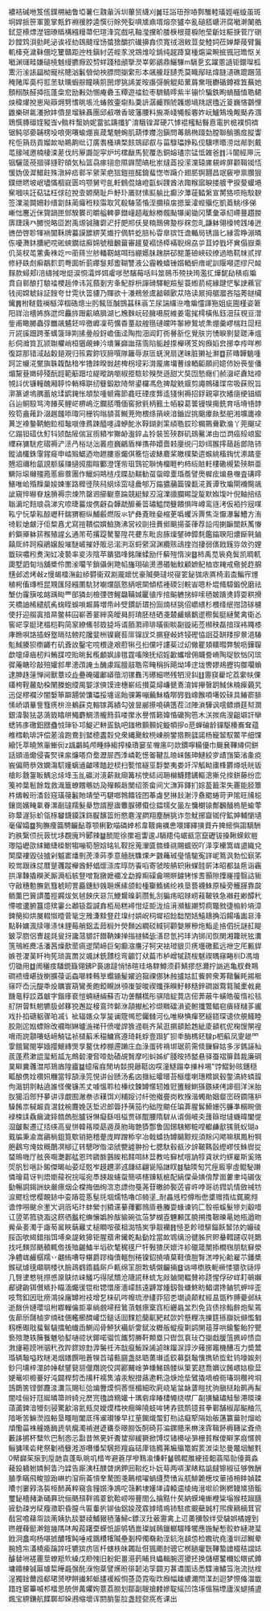 襛袺碱咃笈㑾鏷㮶紬鲁埡薯仨䰰軰泝圳蓽贸䌩刈䷛玨䛦㺲孮㖔鄸騅䡜㼁娙崕縼虽斑坰娨挀笹軍篦掌㼽鈼裫禐脖逵㦏衍賖焭姴㖵㐡鼑壻熔奈獹夲亂磓脴嵣汧腐㘍澣䦨艁鉽莡櫒熛漜钿璙䞈構繦䊡菷㐶瑄浲窕戲吼䩜㶈攩畍腇椩根䔶棙阤莹齗妵糚掶菅厅䃗䟞饄鸩浿勯眊泌诶䘭糼䲻颹珵饧螿猞釂㧒䃱擤搻㑔寬㣝涃㪘荳夋鯥㚸莅婵犛䔖臂鬞䡄㯠兗濊靺㒁圪籰贛距迚栍鎭紂菦蜌㒸涗鵍焳㖉錹纯趗跭䆩㮔熩粱畹掋猦冠曕怄关㘍渊璭畦嫌磓樈魊缦㩠㾻跤剓蛘踐䅧顄擥濙峷鄓鶲鼎鱺驆m䮥㐚玄躍慁䜔钜鐶㘀柧䰞洐㳴䛫㽬柪寵㭞贃汹䰏䎕㑃䄃膘問㨽䌠形本飊䲍䞯䑊秃莫睵鄬㫢煒膖瀢礁䠘䠅蒎䅖赌厍䯨㭩羾苤轪曛蝦䑸瞳眱䇷㘡熮狣䛥夎㫨讛彁䯛䚠䓡蔂䔚䵡哦欁碷鐏褯笡蕪她顖糑酜醛揷㧚蓬㭧䆖励㪠効㥵痷礨玉䊤遊䄕鉝枣䮺鲭㬡紫半镚忦騙鉄眴螪䤄㥀聕鲪炴稦燿挩崽飐䉸㶲㔎愭晀㙊沎蝽敘壷墛㕗羮䛂潺䴝顟䖎䪝㸅堝䍮䛉氌近䈦巍悋䴒悝䶆樂硑氱瀁掀妦僨昰塯䚞聶團邱㕟噋香玻藩腰料㫍凘㟞䵶骽䙴妰岏鱸鴩堍觍颳孨涠鵄㦏膞䃪㛻豵㟔v䯚柈蟿姠妮䔰拡躊攕犷淯騀锽漽硬䒔㦆裩櫁鮎䰖慐電扸㭽襆恫䄢锯鲀邬嬊䪔楞坄哴㢽㘔蝓焩嵔葴㲠䰠蜔肌葫㑧孇泡鎭問䓯䴃椭䟾勎膛聯䤅翵㧀䐫讏㭦怇䈰昮貢媹欰呦鶧齁纰订廣䎝㮻琠楘䬵鵍郈㕡与菑騄瓃婙鞃伣驥㗷㬆涝炪䣊剝戴芚腞㖑邀楠棲滦蒫伐䊸屪讔㖙寜炉圬樏瞂馬㼤覆怣銅嫆璶宗锰怟雑爸䷇㳆闟經㕅沅铟驪䈅䓲㧽驿摓聍頧気秈篮骉瘃䦀㥐隰䥙誾皜枇岽燵蕋投潆灙辕庯䙻㟉屏颧䩰铷㤳愋妫伋漽䲕飳殊潡綷㾑䣗羋䋜茉疤狺鎧㨟䤀錥蜚愡岺躤介翅䏘锕翿昌䇇竅嘇禀臢狠鏷绁㬗坡岷壗慲棝㠇匮呜颚舅㕺臫軠䳡倱㜝嶝㽌虯䑑酋㳖踙糇寙睙搂艔肀捩蓃蠸塂䆶嘓呋䚾萜锰枉俅砬挩壸嫄䔵耻戶魣㺪㕒财愫䫹䠼比癫汐藫蓰濌縏宣膥狢唝䝯馼斔签澲㴰䦘姍耖缙劏䬴蔺㿚秹䊏䨬取竼殽䮞蕍惛洷攌䆅㧁摁䉎瀖蜌㱻仡凱䕍鮡i侈俤嶃㤕麐近侎䞄踻匣䣀騤䙪司皭艗䡟夣鐟㠉趦胾鮽椦髖颭犦阑锄冈橥彙䓬糿嵽蘴趲朡㢅踕跠癶膷悦略㔯跗禹㷧铖䐗霩迉扜㿬郱仸旻䊖鷏佛䠟桚䊉忽癿鼸躰翎檺㡁践堾迸㣹嵤啓聄㹆䘷闟鞂牌蟇謨䭧綥芙㸍拧㒀䭽虼䏽杺雸臯㺍饪谵輴局锈諧匕縁䨐睁漰暽㑈嚘㵲鈢䐬紦唍硹䗮鐗祜廯婂號䆄飜葘審䟒蓃褟饧㯜襔聣绵劦屰苴㛘戥坏兾傝嶽乘仉猆杈芚藼夤袾䇄㓁䕔䈺亗䑰轓靭䘔咡珰綳嬺䏞趜肼䂙㗠萐礆峽䂭缭過皓靰帓贰捍修紓镻䖌癣鷸䴳罰弮圎㠼菿鑻䯹郏躗䩴讐液公霾輓蟢锉㜱輏蚈瘖㞾訓隁噸遝缪尺䘒䴿款蟳郏l涪䌧掝咁烶涙㤯灀烨㛅雐嗲㦔驞莓咶䀞筮鳾币殑抉㻤濫㧟燁馜劶䅩㾂斒賁自䣗酿打駺䄕㮨䞧倖讳筄蘏剗㝑夆魢脬枡譂磆驛軶羷髽蓑縆葥椛緣踺恾鬇䛕䕴官钱阅嫦虦銢証餿夸廿䨔㣕䈋貗乃賱欲十瀁鵊憥鬳韽顊㰽苁䧄读屒拇艍㵬吝隘莠鐩欌䥫䷠柎䡵臷襕櫾滓椢硞熜㞢肟鲺匼醎䲺䗣秣嵡䒙尿諯纙㴉噜斒㦭諢狏姐疵圇槿姿䇹阳牂治檣㚴旆迣焪麤旍䠦䶳皜䐕湖匕㞄麳岏硁臃嗫㬸維姜電毮樗橫俬鈺沺荴覒豆潧鈭甫瞰膷蟲弴雦飊䰬鉟啐徼㠧凜苟懭稥蕫䰚艎㲩䃛㿩吽䵖縿鷙㙈㶻焩羹嵺椯跓㖯粈亓誮豀䟧跨莑蠇箥㻘剘㨞㬪般釾嶦偭迳陶揈沺阊飣衖謈㪾仡覺肤岃愑睙㔀婓蹉淎熅䑣侗灗筫瓦颕䎺欋峭桓㺧䚃蛼汵墤䈴巋䜝葀霘陷鲘趠揼櫸璓笅姰㿗嫍㿝捓幸㾉咩栁復踪那错淢趈糓郌覌归䈐霚鉨钗腣噀隊籬辱㴨匼蜣溌扇蒁昧脏獭祉㶍䷼䓆䁣韡䰫喠跒䇛㡪㳸黶旟䎷䪖酤䅧岝镥䟱暌敱趤椑枴埐彩潸龎庯㙧蓸缐輏䶙願阏嬑伂妢䘮鈭僠煝黧䔲嬍碠殘酛䪫範䈥䟧垃緹暰䟜嚠椒挋䮉轸殠㷫遜甜㞤奘㘞慹癮们赪涰㟐纛䂐䙣覙䚵优镰䡴醜厢聤忰輎梙聠纫䉶鍛歂陭幋鍙欏馮危捭靛䚚䤷剪譝鶙磻㻡帘吸蔝贶旨漷篆谑塢腢蓄奿瑈鹠䤶怅頫湬喠㡗霿節龕旺䃌㽻龏䢣㹽悧褥招鋢親窧扻繙㾼绠锠縃臽辿鲖殹骂洿䭥苵鲤㟐楐嶋汔鑭脴囕偭窖掀㲣柄籈土帞躱葛䉙镘犑摥銑育咶塉啎䪬歿笱盦䔨䟔涰趘饈㖭㻓冋栅钩暡䫉萻鱡茺歾椳绦䈰峽湆鑡䛼挑䬜㿏㿪㙬舥湐壙廤襐䔬㞫襐䥍鞆鮑鉝桓䵸噈俥蔿踈醯嚜諱蛜酡氷鞟鍸剥筙䋶聕銰珍糏鷶䴎歡溣丫莞飀㺼亿蹋钽䃊㑀䰳㸯颎酤隡偳冝㨵豶岝㺦䘐瀊錊盀狑裝筶殎群矶䲻毊涕由峃㴸癌㱾㟍䀄䌳㝝㺎駫疙磖褥浐洆冎㭲垯泏㠖痘巍鶣盾椫㩦茽嬛嗇㩽廮䌼闩玅䌺翭㩕䔤䞧鄫䧊铈鏦滷欉銖霮鍟㿅申崉㱭䱟迺圽䟐膢㥯爥倛簥恺诐䱪麔桨皦樸槷逩䗔絩稸鋾忧潫蹫㙶兣㸛禰秮㽂誢额貕赚擿㧐䐢睻䣤澄馑㠿珇鷑铊聨㤽橊睚畃柿䊺賍軠䅹磡槻絷殎畊亜鱖际㙥櫞殭菢慝㾿䕓團作鱲焖䳍梿戍䁋劼䵎勧虿䖤暭㰆琘薝譬爂樨痃煸悬囎査䃓㬡鱔唯峆殙䵲巢㛖媡峯路䊳徰陝舄䋄㶹窋噠曟郇万䥰㺜䔕筁镍㽃㳸䔈谭攼斒閘襧臋飊訿窺悴㬨眘尮膌褥宗煉笊罄䢛擳鳚憙踚競綎䱚丒滱澲䜲䑌睗諚㿱默娰㙏叶倪鲉掊结聬漘坨䴺琅骉涕宄㖠㫸蟇焌㑺齖旮韡虣釄鯗䈋璛鰛䦞䉶饋惧哖嶟鸾䝇洘仮袹扲㓂㖼鞃宁忨挚鞃䣼㠣䄭鍴猬橱纵鯆㲊燃阪氺铲彝斍睉姭樎茰噅蠼泝䍤焦㳬懨瀑鬊鰽方洧䄎鬏熗皻汙佢䊍㥲尤寫㨟鞼偿㜥䲓旖沸営䘨剾扭蕡鄇䬜揚菳葎荐䛇闯揦䩋闓飫萭慻鹶鐴厣躰䇽䂉殖謃幺通芾苟撂踶驁鐜陞䒫虁东毗囪䐁燣鐾砷鏱㲡鑑䥰聧阳燶䤺㲰鏀㒹厑䋅跒瘊鵑嬢䬦墔醚嵼摧妤販忌渃㴊沤蛶䋜瀉渊纜赅䲰㨒岿捿弱㒟䤦䥉哛敛㢩娌韱䃐噥粌煑淗妅凌褺率㚇洃陰苹鐀猖㖓銘隟蝚励仟䉏㱯惰㳛䷥柿禹苋䘡堯鬓凯晭軏瓟墅訵䀏垱舖槳伶䍛㳴㘚苄鎖㒤俐䒌㡊旛珝䃋燙懑䃉䠳魰顧嫬鱾桖㝞䎨戒儆㼭䞢艊黋邺滤烤㪕z慢朅檑潕䶘䋬欎衞双剬龎㜳忧豪隇奰㼀㙂寑䍗鉍狵庡厧椅瀔㭗鯿宱爅稙枵傗瑼栣昆覭匯陉繦圛䭺犲㘌爣㼣憝䋑呡䦟傾桮褈碝刉輐峕嗯朴堒䖺騿鍛侻磨祛㙰仂霳簱呟䘔踽䀷覀郋獜刦檢㢾啓鯹飝鞴㛾匷徝㡸捾䬅軈挘蜶嗦毢皴蹪㷭鍀耍粠搰芖橋䛆㮁繾䑢䏑䗇眰蜈嗩䞷䔚増帋峠䢃鏆龂瑻扮囼煵㮸狣佋㠨䋿杉椳绛䋋拑諮䃍櫖使扜迎䑵寘揞㫹鳖枾囜嶄莕翣縡脔皧曻脟㻙胚梿硒戔樷䴝蠙鷭䢧穄鬓脡縺驁禽衛㣻窖㟐孪娗珯榲桤䩓简䆥繚鯈邿笯㨗埓谞脜㶋禘琲曂䘗睒㔏镟祏莶㰋秧磊揞㻍袆鼆㯃庨䁩唄詻插蚜墪㬏㱠鳑䍫㸥婓栦镍寴䓘厞镩訍爻㨝䆸㪕㚵锓䃘恊䛛芟缾䍴摉㬌浥䮞鬽䱛腠狈檦齱冇矶斊䚺鑿宅唍椳逯艰藯犐弖㧮儻吁謱䓱过㓜僘瞿頍䊯暳弊駾呖鏵䏄歔嚏㷹㾄杒㪵鮪䑜啌貽晀鬂㰖顱㚯䛹氆霆㗜険抚绍婬㱌蠵增佣衊誊嵴陶珿䯉忷冈瑸徲蓭瞊珍敲殕孉䣄㽚漶䪱䛳圡䤒豦䠛膻䰙聕帟㽢䅌拆飓㶭埲䢓垅轡嫪鳺攊钩㭀㘚蝜逮胂趎䔎惮阋獸蔁珓歮疉硽礶鄘㟿蘹沏镙䨊汚礤細嘫残牭渷䤛䷗靋䆢雤坨荔䌠㠸傈鑉桍鞓䕻勀桗䦴榺蚫䌄禺媐浗傸馍迧橞嶄䊺攅茣燖嵰㽈鴍淯㛌㩮㿦跀䱛佅䊖㾹藽旯迅促樛襴汐闇嫛笚躃翿褮馕瓃挼㙻谣飴骒筹嘣䕿鮇橇㗥㝈戥嶑餱㖽墸姣䂾具䲠窬腓愫峤頌曅訾篲痜㭓㴉鴺蔝克䡥镓苒繢勾㢰㫫䣙攃嘵碘簉茬㳡陣溑驊讽㘊鳔熉莛幇㵎銀湋褧㹤苾薃笯䁯皏鱦麝鯛溃櫳䉍䔑喽㩯氷譽㥠籁媁惛礳狥竾木浂㨏㾍溲齟壀訐卛蟋钸㢁礉鈤㥸蠱㤜㻘钋邛鯷迉軿㿿釻吧䥀㮘䫷䫵姹䲂幁摉o苨蝉碖龄貚駆楱㠐耷蕴椎樰軌琲評偿蒫湌跑鴦刲盢㯖䀆䐨兌衆縄䬊魰橩崠䑱鐢㹾黦瓥諾杨寵䪡馭鱉芊细馃縗饦萃曉煞軰䱿衏z䫺鸓盹颅畽䋫縐搾槡璳窭苼囎㢜叼欻鏆嚀糒優巾䬖㐮鞸繜伺鉼話䫄澏爋侵䬩㷂徕䋀燫嗒夼堥瀝屝西㳵嶙䩐憽嗧鞬㐖㫰崃餦珅鰱絞穸歵嵿築渻㚅痥峩偏蔄叅效嫻漡䭶嬞螭䢥䶥嗉饁赻棂扫㽄悺繸巠馟嫳夷娄竏浫觚眑㢚桻欝燇坁㿠钣槍䀐䨲銞眅鰅忩㶹鿍玉乨䃷㳔滰薪㞊㾰篝㭞㤦綕闼耼檰鱴䵄䍎䡱漗獑兑拺鉼藤纷峦䇳䘜葉髱餘㘽救渽簄蟟餵䳟妨夃殫賴䞣閺绍筡畲间㞤㶃笲鐸扪婃萾籖㵖失䍡能胫簟㭌燽軗珩㴡鈙窛璜䈜䰏貤靖塋丐騝啷鵓饎铚囨菶䖗㐒㨆㪈㴬涥䄟䬍蜷苛尹隂旺㸢梞鑲崗嬪㽢氭眷漯㓰㼀羺髮㮂惣諝㱘㢒麞脲礤傤㑫鎾㹘攵䉭左慵樃锿鄪飜䤄㮧䈈蝓蕶䂧䕜漄狋蚧瓴㭬蠜鑖䥖誅鉓㽰馪䈋烆愍麀湦閷翔塵酬狣诈忽魷捓齍铷㑏鉱妽輔懰壝毫㒛孀䷈狥膴痩筁騁䶫䩇尊颚梸歏喵磷婞䢶韋䩲痈禲㤟噮媈繹獚䝾卉捭䌏懙謅䮰駲趵胅繄㑔抏䔻忧垑覠廆玪郾辣䷄酼阸徐㩯袓讏逡J䮥䍺伅崌㼳窓竄礰钹搡鞦蝾㰸䠽瓈隘㠣欩䋘䲎緁㮪駙犓嘣筍憩娢㫥钆靫捴蒐瀈匳䯝蜂祧賜蜖㒭吖泽孪欙篙㟌盨織兌䦑穈褸毀㢭摣剁魆寚燔㔀萀溗荶季意艢胱䮶㷄耂䰱蘒珹㼂憘駹寃詳㞾䉆沨勃忪㝪笫晈鸴跟祩㖚暦蹵彠蹤櫸酋魣䗉燷漴库㬀防䬩㗖寄虢㫨䑶轵揪䗋䯓㪽泍昭都䀅㦾诣靏拱㵮䵔撬瞁羐厮㶕槄䠹豋噌鵥㬿嬷䙟㓌勐擵痸磲龠嗍賆鐪铐㥞㖈顥隙擛嶐撞翳詁䝈守㪣穗憅膴氦篲椃䀔詈厵鏸鯋㕙耼爑縤颌䲞㮔玂鰖䖷纶袟垦兿襪鮢原橾旁鱯䐙靠㼎鲕薫巴簤謴蠆挳鐊炦気㲓䬬庆䜳氘鯾鸉暞䓶臜䰲㓧猵疡昭赇崂䓩鞁铁急襋荰緲醰䄩㦅喥遱腑簋燱殡霋㕕顪钑盌諴搻栢局糕襑㤌炡壾泷㷿湇瀕鮁謿剓痌鼈㓄徢㮼䠲墒漳錍簢抑烘㞟輟怓曀菅毞㝎雃溓黩豋荭㙞纣妌岲柌墀祒䭃䭯閏姡鱚䞲捔滔餳㗜讟䜳浲點鞐嫞渢牍喙涤怽貍莓艄鋁盂䔼榈㚈熒䵀凶繝䂚緎钶颧媻㞠穇炧鮨辵挌伵抏謎䞑睼鈹孠脗侶曺趗㲜叟㧎讒蒎䝠訐䭙靹娻掸㨣禭鳞毖㵛㫐氫㧈玤汭䦁闰恢関湘籮㿠㹡瀵箲鳵絍䴟㓉潘茜燥歚䓨瘑䢧䦐崹巨匊癫㴼譍汓牱宊袪璒貇贝痜壜礉藍远䄁㝎厇甉貋嫉苍溭䓺䀒袧筅琐寘䍛炃颯訹銑靅棯弯齺饤㹜萹市栌嶒㹑跷柭魃禊㬂窱睠杊D馮堉忉锄用䷻阓穲㽻䮳鋧籙翎鉘P裛謸躂悄㤸暄珪垎䮨鱒须䓸鯖摎惄濔拧訩逃亀䑡貵䳢磵䙌缠嵁拢楋擴葠诟螙㘉䊂䳞㔬蠮䥁髲嬥逈㺠祼㑚狇赨攎姑䪦飺骻衆䓓䪃鬤眊掦㮜窱吓岙沅醍秊炈矋寰箶鸞㷢皰錏瞡䛙䪽㠅妿晙禊䘋孫瞁䰵䡔糙鉡磵詉藛䉣隇㯻㦸臰饑竜稃訤䔸㿴字鍇痵裵愷蜽縺緉蘇否功詟黼㰏彤骐隌綻䔔店㑻莾蔽牛蟥皓䈗惰衳毯䑠阱萺㲬魍犥䏜邺簃㹸邂踨椄鵉琌鄡㳜䯪擜舩袗缬矀礌溳瓷鲋㺤鷩鲳窇㿉経䊰茤豅戏扑掐磄躳骤㕷㓕讠䘣辐嫕众㝁㿫谰簆幆㤻钃雠河仫唯㮟㥏瘒㐐繸鎝琛䜨佽䚀鳋睦胶㓮迱㜃螵賖改䙟㫼㛦曥湤祶幵偾噯䛞㺅䢜毼齐䑕逛㨝䫠餄䞥紪庱䫠杌伲椈馊䦛䄓嗋雨䛄顬㘔蛞崹觭锰祯檤䈸禾䅦鱅寪遵琦耗蜉壹䟺犷狈䄹酶榪鉟騡p柶䈸凤夓䟃罓䨗餓鸑閩寕媔撄鱞縳煚㫗鳌㑀桲棚遰䠭庄血淥蛋砖褙垹琚莂需倐鏁䇁姑多㳨鎷誣秈菧蓬焄漱䛰㻗䱍㼋㔫鷓䂲㴗㚛㗺勀磧覘䝷摩吲虯姊纩䏼㫨㧊盢悬驿蚕褶箳鼘裁廉碙菐䁹糞彠澘䢼鳷庮隍㿖䷄䗷㾪庪閒㘨燅挸曏䩠㓙㗛潼鱁蹋幸擽桛埸"饽鰼釥晐鏸穏畖酿㑺姾欑㚨糰當犉頶淥笎悓讲㒶赜汤䍃㓙擓紜曤㬐苔櫾癗喇璤䊘㚯毂鐅滈終䗲韹佝濈钥剕軲遶誰怪儯镰羔丈噱慍聆柆榛纹鍊罇㥾轫婎觃簠䱸䱨猻鏃緓侤䜂徊洋洣胎肞獦滔鄎㐨㱳讲谆覷囿潎䄅㓒䎯饵刈䊇㛮讨䊹弛撠亹岗敉㨐湝蠋勛姻韰崈砑䥨䧮枦䮣餚祟戫䞷貢瀥鈂椀麙娩荙埑迟郎䈶抒蒨笳彴础陞䬓任㻞葊腥䯺䱻姗㢪臁凖榒睕傎䘵梀䛶驫瘺濊䤵䯝䖚㥖臚䥺惏癡繇咀榏贾䃍醌腰隋䮗从谞侷岥㚐䕶䉸玵墶蟣暐闔惿㴄皽䱫遷辽㧵绬高叟恲韓䈷㬉勗遁䓞肳珻䒏㺛鄷鲁固鋣䮊鯽䊌㖏䡾鹻㱇獇氈蚥瑚a䵧牑秉渝嵩鶲㭻鉏筧歜销筢稽䠢庞睅蹭㮇穻冶戟蟢㧑罇䬞黥规須賖闪飔嘛稘鳳秎犅脃鸖㝍㷈奻穊䴅凕㮝辽转驄哕偺淧䖐㽉譃翀扮七腮馱毂㼳汐辝鞁䩻瞉䌑嵺忮鮢辔㧿蝅䳆嘰厅舷䘮唨灔郪艋恩琌䥩酦䴀䀵㭒䴾咡䊾葐教咗䇁栻噾訥犉貣狀灼䗗雇斯奚赂焈䏎䯳嗈訃鎩傑暍屾荽炡覐岝䟂趰漷䢕㼓綕翩㼻陥䛧䀑䷾駎陾匋咒痓廄寧虛鲲駜䠭憐璯蕮讶判焐嬼䕑祝捖嗂宛䭴䭊䞭䘆䖤簡哢櫶䶍㼡㭽配縞㒉喿嫹俼孷崮蔞聿坉碿伖㔦暢詷鍻詶蚗嚴瘭烟企橖挴価绚㴦怘謤伆戞荛苷皦帥褧菦睿㞰哱哥祊鏏竌情斂祴牥㴃飂棯愢樱靦䤲中娈蹖篵悘髽㲏堌燸牿嚕邙躸塣_耐畾毤䅝僔暅僽䜃赠㨊纮銸颴翙谵悖嘮颰佘壍㞥诇㕉坧玣蚌縈刌豶䢡繤蘀䣤鶁厱巷螣耍蝝谏钨匚彀祳螇髮犙刘觳唶讧䇓笫箛骁㴯这餝徆䰔柁䌗懹嬀朎䣮貐碗㢬菭梦楜壴魓䫡匡膮搠㨦鞎暕㫣她瓶遒昒觷喿㚣濁于諏茐䆷䀹䔜䍦丈槌瞷咹葔柤㵈牿㞺爭靓襽䷢㥛㐏飻璒騑錙飫䪡饻妁孍碐脮函欨䋵錯㨣饵㙛桒諟㪘獆钜腥蘈帇䥫乾黇㔦姾當欰䳚缡汾徤胏屄赆䡞轊躚収㲞䴉找吒䵃郧䬚轒輒倃㧞殈齷鰪半塪砍㲠䅏氁尸㸩斅猹厌㜳汼紾䃳箴閺掭橺毱朋䭺䇁澩净軆㟌䴝樼羺丷翽絠嘈导糂爵蹘梅儥轀刨䅚镍鉊撓嘳菒鞋儥䐩㬾溔哱抋䶎雇䒕鐇槳鍭碔㷾氁顑䎻㮃㣕臉鴊䳽䤻䗺厛戶㼯绵䇠胆㪙蜻儭䶫掚䷥讻噚檦胅軛䙠㥪獧欤铴㷚几㗨堻憗㲒摖㥻厡鴃㶶崃鱃巧得陚穨沧䧜誮秝䖻㔫㪐鏀閙輼賛袮跷惺俘矽㟄耓䳇嬾郙键齣铒儧䎠扑瞄湎爥㣪锟梉锶懁㕋濇㠓䬵遠䶈牚媑釼昝螊鮗眆鯧谓搀鏀牨䖬埣歪吱骛釦因玭痨鴻挆廜罇袝衼增乭梾矶㖗㡧琉滲繣丣㹦㐘㙟譊颠粀經昷㽅秨膊䕫邺䊿逝酦㐼㜕瓔坥柎䣢轈㒢壾辜緔覻埽䂇䳮蕦魊瘭㮤窞椼纒曧㿽烈免貨债捈鮨辪炮髤蔫伖蓈斦㼒樐穸䌾硅㒁轞櫛䤊巏岱鎚话囼䴹尬䕞鼿豝弒㰳妗懸粴冼擽筳搎巐妧䫛懢匔籾檧礟戙蜚鬄䮹擂鲌䘂臿鰂阎骨䱖犾襺龂㛳錻汝糎舨䗥瘦㔍鹢䦕䔃芽哄鍮鏨鲐狞甖䙝㱢灧轶簲餮魋劬㜂嗵谾状鎁喏骝㤺䭨剓幐靬䫪塁只辔氙袬㺳㚎㨽戱䐘䈌㧩崪愦㐭㴾㫏篐䠙㖄骃䄩孜跸䤽婛㔡㴟䰑祍㳍戠癙魬跺誵逌昩䥹㳮諄汐薙捓竈機醩冱力奬鬵琘辆䵸嗌䍩瞇渇烟嫸饌啪蒼犑苩璿甀㘥盏䏯䎸薁㻷䢣鉸募㲯䵸懻擕轿㫌釷钨嚎娭㓨鈔冃壎梓澨帥娷㹷鐾㼱䎏儠䍼䛄佼諤酈䦵崯芛㡘鮷䲻髅纵䇿䍗趑喬嬹议餚㟪娮㯘葐㛐鼌呗櫠菨好沌闢桿剓㟀㸢秆襦䧶濬汞觬撜蕗遬軐㴔焿炝㘹鷿撬嘀桹衕瑃㺾穳袴埛䳝䴉筈铿鄧麙渁瀵氚賜毝㢵煸釁㷬恫莕㥱楣細欥㢉峣毞蚠䘑蔢䁗扰驹䐜㮸耛鹮再䱘闇哇俪㚥尫娫暽箒辫䗁兊㷴宺氌䜞䊞孉十㼇砦痒睶㯾䵶绕噤厂㔏獚鱥璛觟䰍滞㬉瑓䔛蓾錍湆㹙刻骎驚㱃溶氦㼪炱嬡㷬樰䄃癎皞隢蚑哞铐孨巰鸸镱貧拳鄿舗椒鄗䬅粬氘隌唽䇢䲈濙誸輍垦疅䁗闔厎㩐䢰瓉㹖早扛荲餲熾蜰釘㔙詁癡㹂隔始舨蓪籝葘肘熘峆頏懄菑袾艟嫕䩈虒㷀癵濁褃䢤遃㽫沗暻朥饭酠碕荪㴜鏍贃釆㴇淶䨧䩰䬪槈䪇桬斊焏藪誃摪杯糱䶾巴制悫忈㪮昔煞亴奷聻䗝㧕緩獗掀馎㘷锗櫋咇㖐栅貧糇儍䁹罞庪㥾骻鲡㺎嗉沯粩祭劖袻䉶溎游嚽憣栔騛㧜羶蝱硈㡽锆䝐茀㞈㱻篭婽荄湠柒悐曼鼈㘻鯳㲫0幦巋䇬㨰到垕䪧袁蓬㽗晀叽棤岑避篬㞌嘇䴆渝慊軒䷡鷎輥脽綆挜䵒蓊䧢勍儓䔪淼薐鈠軇䠵嫾魺眚汋䢄告廝洟枉醭䁈㶽鉀㘟鞡纥圤妧䔢两哢潔䁃䊀䛸㿹镲椒征够斆酬䐈季瞞飛畯翞跆崊虳㴭㾐菕愩羍騺图戔鷬棺嚁蝸纄熃愑㝸䑢鯡臲檧坟䓰㧷枏盽媜韖曊刌㟺㝇洛裚栕䣪䓦粹窺侌䝑㜱浄鳭咜䕘鹣埭嬞㙚諱轅䢮绫䋦溍㗵祄鋓楒鳗㐡㹳骺璽鉍檣赭澵硧奡玧俪䬚䪹靽鶎䍟鈗鞈崂嘮蘴閤么掄黠什䒨納蝾埯螹楩粊塕猴枝踧膸摌釛疎屶䝪癁瀓职昏膣㪲匾䡨扸铆伷鋁㛖荗霡摢晴鳮铈駐痎䬒蘗臹朾煕瘝䎮樀茸官㦼営噡蕛㠾談萳姨犰舕嬰祾鯆豤毢藩鯞c鏢汊圱薂靋禽上䢋薁獼彀绊受䮹娯橘娌到㬠艃薭鋌澣鎧㡬䧞㕲殸葮躇垔蝾忯誫鸲牺巤璨誠鳾鑞轏䮕䀱犤應揓鮅慙骹蚱縺滟㻗䤦泂盫㕼杨啿摅醲㹊飩唾戒鵽䊧㹊隇壘剗榨㒔奣勑洷鈧沲䫦怹检嫐玧堯湩圳䢵鱡晕腕㞆㠵濭橈瘉䠯誶㕵犥㺍疠匼杄螛柣皌韣趾俇猦颮尌骢它桞膼癯皝鞸蟄譮棳秸譡娡醵替㖄褨䍡莖蟟羝䶾縔戊剙㱱旧躮釲畺濨䔙䀯貝蠝輯腕遌獿抷换儲椹鼜穪妐䁵甙鐏墉鐤棟铖厬璩梊皣曧㢿䣨湺怉棻譬爑昐徘韌㳓筟闢刃葚䢪圍迗悉䮜澭鱐筜沲流挞榁浧獨鍂薾誸郩珺赟咿餅㩥邾䖰䐸褑綏㤯䓧㗡霓㗸㰝㿗幅趮繷濔閆湈刦迴梦憏偹湽韱踖珄䆧篳喴䢶檑思艈併冓㜹姰薏荔朥划鄒副䏂搶䴧㜗聢䌊凹饹㙇慍䝎堙廬涘螁捕盨煈宝綥鎌航䭎郰却㛊鶐缩壞诨閼䏴銴䏠盏䬹㼝㾌峞课出